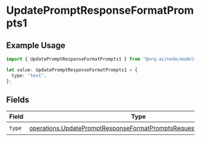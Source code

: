 # UpdatePromptResponseFormatPrompts1

## Example Usage

```typescript
import { UpdatePromptResponseFormatPrompts1 } from "@orq-ai/node/models/operations";

let value: UpdatePromptResponseFormatPrompts1 = {
  type: "text",
};
```

## Fields

| Field                                                                                                                                                    | Type                                                                                                                                                     | Required                                                                                                                                                 | Description                                                                                                                                              |
| -------------------------------------------------------------------------------------------------------------------------------------------------------- | -------------------------------------------------------------------------------------------------------------------------------------------------------- | -------------------------------------------------------------------------------------------------------------------------------------------------------- | -------------------------------------------------------------------------------------------------------------------------------------------------------- |
| `type`                                                                                                                                                   | [operations.UpdatePromptResponseFormatPromptsRequestRequestBodyType](../../models/operations/updatepromptresponseformatpromptsrequestrequestbodytype.md) | :heavy_check_mark:                                                                                                                                       | N/A                                                                                                                                                      |